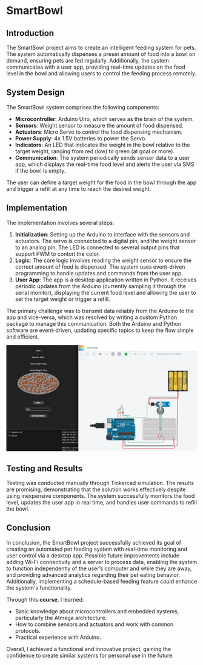 # SmartBowl

## Introduction

The SmartBowl project aims to create an intelligent feeding system for pets. The system automatically dispenses a preset amount of food into a bowl on demand, ensuring pets are fed regularly. Additionally, the system communicates with a user app, providing real-time updates on the food level in the bowl and allowing users to control the feeding process remotely.

## System Design

The SmartBowl system comprises the following components:

- **Microcontroller**: Arduino Uno, which serves as the brain of the system.
- **Sensors**: Weight sensor to measure the amount of food dispensed.
- **Actuators**: Micro Servo to control the food dispensing mechanism.
- **Power Supply**: 4x 1.5V batteries to power the Servo.
- **Indicators**: An LED that indicates the weight in the bowl relative to the target weight, ranging from red (low) to green (at goal or more).
- **Communication**: The system periodically sends sensor data to a user app, which displays the real-time food level and alerts the user via SMS if the bowl is empty.

The user can define a target weight for the food in the bowl through the app and trigger a refill at any time to reach the desired weight.

## Implementation

The implementation involves several steps:

1. **Initialization**: Setting up the Arduino to interface with the sensors and actuators. The servo is connected to a digital pin, and the weight sensor to an analog pin. The LED is connected to several output pins that support PWM to contorl the color.
2. **Logic**: The core logic involves reading the weight sensor to ensure the correct amount of food is dispensed. The system uses event-driven programming to handle updates and commands from the user app.
3. **User App**: The app is a desktop application written in Python. It receives periodic updates from the Arduino (currently sampling it through the serial monitor), displaying the current food level and allowing the user to set the target weight or trigger a refill.

The primary challenge was to transmit data reliably from the Arduino to the app and vice-versa, which was resolved by writing a custom Python package to manage this communication. Both the Arduino and Python software are event-driven, updating specific topics to keep the flow simple and efficient.

<img src="./assets/simulation.png" alt="Simulation" width="800"/>

## Testing and Results

Testing was conducted manually through Tinkercad simulation. The results are promising, demonstrating that the solution works effectively despite using inexpensive components. The system successfully monitors the food level, updates the user app in real time, and handles user commands to refill the bowl.

## Conclusion

In conclusion, the SmartBowl project successfully achieved its goal of creating an automated pet feeding system with real-time monitoring and user control via a desktop app. Possible future improvements include adding Wi-Fi connectivity and a server to process data, enabling the system to function independently of the user’s computer and while they are away, and providing advanced analytics regarding their pet eating behavior. Additionally, implementing a schedule-based feeding feature could enhance the system's functionality.

Through this **course**, I learned:

- Basic knowledge about microcontrollers and embedded systems, particularly the Atmega architecture.
- How to combine sensors and actuators and work with common protocols.
- Practical experience with Arduino.

Overall, I achieved a functional and innovative project, gaining the confidence to create similar systems for personal use in the future.
